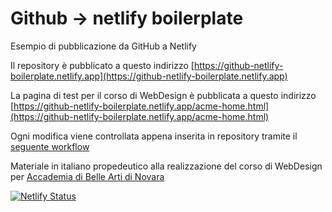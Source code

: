 # Github -> netlify boilerplate
Esempio di pubblicazione da GitHub a Netlify

Il repository è pubblicato a questo indirizzo [https://github-netlify-boilerplate.netlify.app](https://github-netlify-boilerplate.netlify.app)

La pagina di test per il corso di WebDesign è pubblicata a questo indirizzo [https://github-netlify-boilerplate.netlify.app/acme-home.html](https://github-netlify-boilerplate.netlify.app/acme-home.html)

Ogni modifica viene controllata appena inserita in repository tramite il [seguente workflow](https://github.com/matteobaccan/github-netlify-boilerplate/blob/main/.github/workflows/main.yml)

Materiale in italiano propedeutico alla realizzazione del corso di WebDesign per [Accademia di Belle Arti di Novara](http://www.acmenovara.it/)

[![Netlify Status](https://api.netlify.com/api/v1/badges/70026311-956c-41d1-819d-633391ab5ff2/deploy-status)](https://app.netlify.com/sites/github-netlify-boilerplate/deploys)
